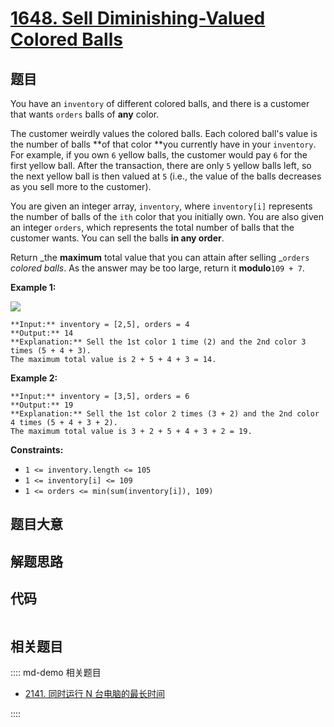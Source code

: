# [1648. Sell Diminishing-Valued Colored Balls](https://leetcode.com/problems/sell-diminishing-valued-colored-balls)

## 题目

You have an `inventory` of different colored balls, and there is a customer
that wants `orders` balls of **any** color.

The customer weirdly values the colored balls. Each colored ball's value is
the number of balls **of that color  **you currently have in your `inventory`.
For example, if you own `6` yellow balls, the customer would pay `6` for the
first yellow ball. After the transaction, there are only `5` yellow balls
left, so the next yellow ball is then valued at `5` (i.e., the value of the
balls decreases as you sell more to the customer).

You are given an integer array, `inventory`, where `inventory[i]` represents
the number of balls of the `ith` color that you initially own. You are also
given an integer `orders`, which represents the total number of balls that the
customer wants. You can sell the balls **in any order**.

Return _the **maximum** total value that you can attain after selling
_`orders` _colored balls_. As the answer may be too large, return it
**modulo**`109 + 7`.



**Example 1:**

![](https://assets.leetcode.com/uploads/2020/11/05/jj.gif)

    
    
    **Input:** inventory = [2,5], orders = 4
    **Output:** 14
    **Explanation:** Sell the 1st color 1 time (2) and the 2nd color 3 times (5 + 4 + 3).
    The maximum total value is 2 + 5 + 4 + 3 = 14.
    

**Example 2:**

    
    
    **Input:** inventory = [3,5], orders = 6
    **Output:** 19
    **Explanation:** Sell the 1st color 2 times (3 + 2) and the 2nd color 4 times (5 + 4 + 3 + 2).
    The maximum total value is 3 + 2 + 5 + 4 + 3 + 2 = 19.
    



**Constraints:**

  * `1 <= inventory.length <= 105`
  * `1 <= inventory[i] <= 109`
  * `1 <= orders <= min(sum(inventory[i]), 109)`


## 题目大意

## 解题思路

## 代码

```javascript

```

## 相关题目

:::: md-demo 相关题目
- [2141. 同时运行 N 台电脑的最长时间](https://leetcode.com/problems/maximum-running-time-of-n-computers)

::::
